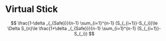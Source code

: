 # Virtual Stick
$$ \frac{1-\delta _{_{Safe}}}{n-1} \sum_{i=1}^{n-1} (S_{_{i+1}}-S_{_i})\le \Delta S_{n}\le  \frac{1+\delta _{_{Safe}}}{n-1} \sum_{i=1}^{n-1} (S_{_{i+1}}-S_{_i}) $$

